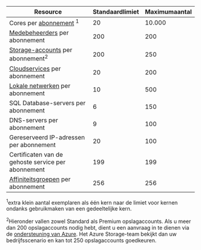 | Resource | Standaardlimiet | Maximumaantal |
| --- | --- | --- |
| Cores per [abonnement](../articles/billing-buy-sign-up-azure-subscription.md) <sup>1</sup> |20 |10.000 |
| [Medebeheerders](../articles/billing-add-change-azure-subscription-administrator.md) per abonnement |200 |200 |
| [Storage-accounts](../articles/storage/common/storage-create-storage-account.md) per abonnement<sup>2</sup> |200 |250 |
| [Cloudservices](../articles/cloud-services/cloud-services-choose-me.md) per abonnement |20 |200 |
| [Lokale netwerken](http://msdn.microsoft.com/library/jj157100.aspx) per abonnement |10 |500 |
| SQL Database-servers per abonnement |6 |150 |
| DNS-servers per abonnement |9 |100 |
| Gereserveerd IP-adressen per abonnement |20 |100 |
| Certificaten van de gehoste service per abonnement |199 |199 |
| [Affiniteitsgroepen](../articles/virtual-network/virtual-networks-migrate-to-regional-vnet.md) per abonnement |256 |256 |


<sup>1</sup>extra klein aantal exemplaren als één kern naar de limiet voor kernen ondanks gebruikmaken van een gedeeltelijke kern.

<sup>2</sup>Hieronder vallen zowel Standard als Premium opslagaccounts. Als u meer dan 200 opslagaccounts nodig hebt, dient u een aanvraag in te dienen via de [ondersteuning van Azure](https://azure.microsoft.com/support/faq/). Het Azure Storage-team bekijkt dan uw bedrijfsscenario en kan tot 250 opslagaccounts goedkeuren. 

